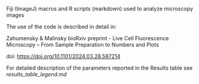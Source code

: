 Fiji (ImageJ) macros and R scripts (markdown) used to analyze microscopy images

The use of the code is described in detail in:

Zahumensky & Malinsky bioRxiv preprint - Live Cell Fluorescence Microscopy – From Sample Preparation to Numbers and Plots

doi: https://doi.org/10.1101/2024.03.28.587214

For detailed description of the parameters reported in the Results table see _results_table_legend.md_
